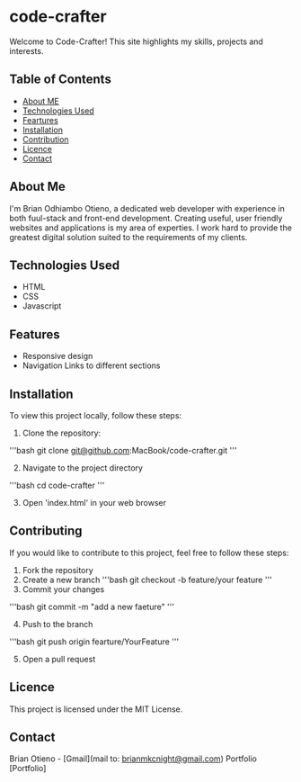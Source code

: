# code-crafter

Welcome to Code-Crafter! This site highlights my skills, projects and interests.

## Table of Contents

- [About ME](#about-me)
- [Technologies Used](#technoloies-used)
- [Feartures](#features)
- [Installation](#installation)
- [Contribution](#contribution)
- [Licence](#license)
- [Contact](#contact)

## About Me

I'm Brian Odhiambo Otieno, a dedicated web developer with experience in both fuul-stack and front-end development. Creating useful, user friendly websites and applications is my area of experties. I work hard to provide the greatest digital solution suited to the requirements of my clients.

## Technologies Used

- HTML
- CSS
- Javascript

## Features
- Responsive design
- Navigation Links to different sections

## Installation

To view this project locally, follow these steps:

1. Clone the repository:

'''bash
git clone git@github.com:MacBook/code-crafter.git
'''

2. Navigate to the project directory

'''bash
cd code-crafter
'''

3. Open 'index.html' in your web browser

## Contributing

If you would like to contribute to this project, feel free to follow these steps:

1. Fork the repository
2. Create a new branch
'''bash
git checkout -b feature/your feature
'''
3. Commit your changes

'''bash
git commit -m "add a new faeture"
'''

4. Push to the branch

'''bash
git push origin fearture/YourFeature
'''

5. Open a pull request

## Licence

This project is licensed under the MIT License.

## Contact 
Brian Otieno - [Gmail](mail to: brianmkcnight@gmail.com)
Portfolio [Portfolio]
